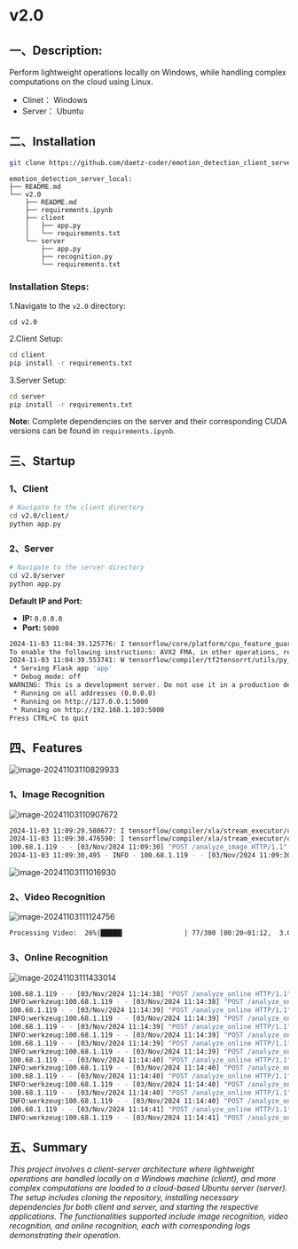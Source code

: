 # v2.0

## 一、Description:

Perform lightweight operations locally on Windows, while handling complex computations on the cloud using Linux.

+ Clinet： Windows
+ Server： Ubuntu

## 二、Installation

```bash
git clone https://github.com/daetz-coder/emotion_detection_client_server.git
```

```less
emotion_detection_server_local:
├── README.md
└── v2.0
    ├── README.md
    ├── requirements.ipynb
    ├── client
    │   ├── app.py
    │   └── requirements.txt
    └── server
        ├── app.py
        ├── recognition.py
        └── requirements.txt
```

### **Installation Steps:**

1.Navigate to the `v2.0` directory:

```
cd v2.0
```

2.Client Setup:

```bash
cd client
pip install -r requirements.txt
```

3.Server Setup:

```bash
cd server
pip install -r requirements.txt
```

**Note:**
Complete dependencies on the server and their corresponding CUDA versions can be found in `requirements.ipynb`.

## 三、Startup

### 1、Client

```bash
# Navigate to the client directory
cd v2.0/client/
python app.py
```

### 2、Server

```bash
# Navigate to the server directory
cd v2.0/server
python app.py
```

**Default IP and Port:**

- **IP:** `0.0.0.0`
- **Port:** `5000`

```bash
2024-11-03 11:04:39.125776: I tensorflow/core/platform/cpu_feature_guard.cc:182] This TensorFlow binary is optimized to use available CPU instructions in performance-critical operations.
To enable the following instructions: AVX2 FMA, in other operations, rebuild TensorFlow with the appropriate compiler flags.
2024-11-03 11:04:39.553741: W tensorflow/compiler/tf2tensorrt/utils/py_utils.cc:38] TF-TRT Warning: Could not find TensorRT
 * Serving Flask app 'app'
 * Debug mode: off
WARNING: This is a development server. Do not use it in a production deployment. Use a production WSGI server instead.
 * Running on all addresses (0.0.0.0)
 * Running on http://127.0.0.1:5000
 * Running on http://192.168.1.103:5000
Press CTRL+C to quit
```

## 四、Features

![image-20241103110829933](https://daetz-image.oss-cn-hangzhou.aliyuncs.com/img/202411031108193.png)

### 1、Image Recognition

![image-20241103110907672](https://daetz-image.oss-cn-hangzhou.aliyuncs.com/img/202411031109829.png)

```bash
2024-11-03 11:09:29.580677: I tensorflow/compiler/xla/stream_executor/cuda/cuda_dnn.cc:432] Loaded cuDNN version 8907
2024-11-03 11:09:30.476590: I tensorflow/compiler/xla/stream_executor/cuda/cuda_blas.cc:606] TensorFloat-32 will be used for the matrix multiplication. This will only be logged once.
100.68.1.119 - - [03/Nov/2024 11:09:30] "POST /analyze_image HTTP/1.1" 200 -
2024-11-03 11:09:30,495 - INFO - 100.68.1.119 - - [03/Nov/2024 11:09:30] "POST /analyze_image HTTP/1.1" 200 -
```

![image-20241103111016930](https://daetz-image.oss-cn-hangzhou.aliyuncs.com/img/202411031110631.png)

### 2、Video Recognition

![image-20241103111124756](https://daetz-image.oss-cn-hangzhou.aliyuncs.com/img/202411031111899.png)

```bash
Processing Video:  26%|█████▍               | 77/300 [00:20<01:12,  3.08frame/s]
```

### 3、Online Recognition

![image-20241103111433014](https://daetz-image.oss-cn-hangzhou.aliyuncs.com/img/202411031114531.png)

```bash
100.68.1.119 - - [03/Nov/2024 11:14:38] "POST /analyze_online HTTP/1.1" 200 -
INFO:werkzeug:100.68.1.119 - - [03/Nov/2024 11:14:38] "POST /analyze_online HTTP/1.1" 200 -
100.68.1.119 - - [03/Nov/2024 11:14:39] "POST /analyze_online HTTP/1.1" 200 -
INFO:werkzeug:100.68.1.119 - - [03/Nov/2024 11:14:39] "POST /analyze_online HTTP/1.1" 200 -
100.68.1.119 - - [03/Nov/2024 11:14:39] "POST /analyze_online HTTP/1.1" 200 -
INFO:werkzeug:100.68.1.119 - - [03/Nov/2024 11:14:39] "POST /analyze_online HTTP/1.1" 200 -
100.68.1.119 - - [03/Nov/2024 11:14:39] "POST /analyze_online HTTP/1.1" 200 -
INFO:werkzeug:100.68.1.119 - - [03/Nov/2024 11:14:39] "POST /analyze_online HTTP/1.1" 200 -
100.68.1.119 - - [03/Nov/2024 11:14:40] "POST /analyze_online HTTP/1.1" 200 -
INFO:werkzeug:100.68.1.119 - - [03/Nov/2024 11:14:40] "POST /analyze_online HTTP/1.1" 200 -
100.68.1.119 - - [03/Nov/2024 11:14:40] "POST /analyze_online HTTP/1.1" 200 -
INFO:werkzeug:100.68.1.119 - - [03/Nov/2024 11:14:40] "POST /analyze_online HTTP/1.1" 200 -
100.68.1.119 - - [03/Nov/2024 11:14:40] "POST /analyze_online HTTP/1.1" 200 -
INFO:werkzeug:100.68.1.119 - - [03/Nov/2024 11:14:40] "POST /analyze_online HTTP/1.1" 200 -
100.68.1.119 - - [03/Nov/2024 11:14:41] "POST /analyze_online HTTP/1.1" 200 -
INFO:werkzeug:100.68.1.119 - - [03/Nov/2024 11:14:41] "POST /analyze_online HTTP/1.1" 200 -
```

## 五、Summary

*This project involves a client-server architecture where lightweight operations are handled locally on a Windows machine (client), and more complex computations are loaded to a cloud-based Ubuntu server (server). The setup includes cloning the repository, installing necessary dependencies for both client and server, and starting the respective applications. The functionalities supported include image recognition, video recognition, and online recognition, each with corresponding logs demonstrating their operation.*
